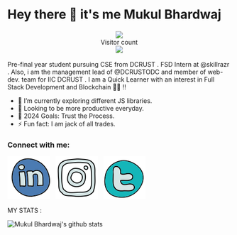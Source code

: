 # Hey there :wave: it's me <b> Mukul Bhardwaj </b>
<p align="center"> 
  <img align="center" src="https://media.giphy.com/media/1fhj2FW0661V3Nb2Me/giphy.gif" width="130"> <br>
  Visitor count<br>
  <img src="https://profile-counter.glitch.me/mb-008/count.svg" />
</p>

Pre-final year student pursuing CSE from DCRUST . FSD Intern at @skillrazr . Also, i am the management lead of @DCRUSTODC and member of web-dev. team for IIC DCRUST . I am a Quick Learner with an interest in Full Stack Development and Blockchain :man_student: !!

- 🌱 I’m currently exploring different JS libraries.
- 👯 Looking to be more productive everyday.
- 🥅 2024 Goals: Trust the Process.
- ⚡ Fun fact: I am jack of all trades.
 

### Connect with me:

[![website](./ldn.svg)](https://www.linkedin.com/in/mukul-bhardwaj-45473124a/)
&nbsp;
[![website](./ig.svg)](https://www.instagram.com/mukulsig)
&nbsp;
[![website](./twt.svg)](https://twitter.com/mukuls_twt)

MY STATS :


![Mukul Bhardwaj's github stats](https://github-readme-stats.vercel.app/api?username=mb-008&show_icons=true,theme=chartreuse-dark)

 
 
 

 

 
 
